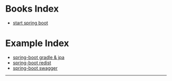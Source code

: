 # Books Index

- <a href="https://github.com/zacscoding/spring-boot-example/tree/master/book/start-spring-boot">start spring boot</a>

# Example Index

- <a href="https://github.com/zacscoding/spring-boot-example/tree/master/spring-boot-gradle"> spring-boot gradle & jpa</a>
- <a href="https://github.com/zacscoding/spring-boot-example/tree/master/springboot-redis-demo"> spring-boot redist</a>
- <a href="https://github.com/zacscoding/spring-boot-example/tree/master/springboot-swagger-demo"> spring-boot swagger </a>
---
